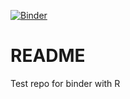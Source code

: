 [![Binder](http://mybinder.org/badge.svg)](http://beta.mybinder.org/v2/gh/raynamharris/binder-test/master?urlpath=rstudio)

# README

Test repo for binder with R
